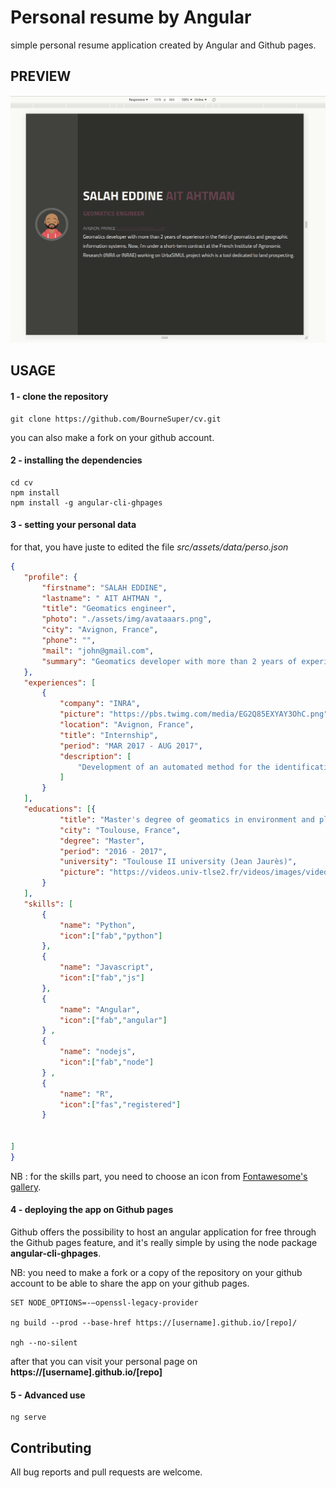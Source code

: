 # Personal resume by Angular



simple personal resume application created by Angular and Github pages.




## PREVIEW

![preview animation](src/assets/img/respo.gif)


## USAGE

#### 1 - clone the repository 

```shell
git clone https://github.com/BourneSuper/cv.git
```

you can also make a fork on your github account. 

#### 2 - installing the dependencies
```shell
cd cv 
npm install 
npm install -g angular-cli-ghpages
```

#### 3 - setting your personal data

for that, you have juste to edited the file _src/assets/data/perso.json_


 ```json
 {
    "profile": {
        "firstname": "SALAH EDDINE",
        "lastname": " AIT AHTMAN ",
        "title": "Geomatics engineer",
        "photo": "./assets/img/avataaars.png",
        "city": "Avignon, France",
        "phone": "",
        "mail": "john@gmail.com",
        "summary": "Geomatics developer with more than 2 years of experience in the field of geomatics and geographic information systems. Now, i'm under a short-term contract at the French Institute of Agronomic Research (INRA or INRAE) working on UrbaSIMUL project which is a tool dedicated to land prospecting."
    },
    "experiences": [
        {
            "company": "INRA",
            "picture": "https://pbs.twimg.com/media/EG2Q85EXYAY3OhC.png",
            "location": "Avignon, France",
            "title": "Internship",
            "period": "MAR 2017 - AUG 2017",
            "description": [
                "Development of an automated method for the identification of artificial surfaces from the VHRS satellite images."
            ]
        }
    ],
    "educations": [{
            "title": "Master's degree of geomatics in environment and planning (SIGMA) ",
            "city": "Toulouse, France",
            "degree": "Master",
            "period": "2016 - 2017",
            "university": "Toulouse II university (Jean Jaurès)",
            "picture": "https://videos.univ-tlse2.fr/videos/images/videopreview.jpg"
        }
    ],
    "skills": [
        {
            "name": "Python",
            "icon":["fab","python"]
        }, 
        {
            "name": "Javascript",
            "icon":["fab","js"]
        }, 
        {
            "name": "Angular",
            "icon":["fab","angular"]
        } ,
        {
            "name": "nodejs",
            "icon":["fab","node"]
        } ,
        {
            "name": "R",
            "icon":["fas","registered"]
        }


]
}
```

NB : for the skills part, you need to choose an icon from [Fontawesome's gallery](https://fontawesome.com/icons?d=gallery).


#### 4 - deploying the app on Github pages 

Github offers the possibility to host an angular application for free through the Github pages feature, and it's really simple by using the node package **angular-cli-ghpages**.

NB: you need to make a fork or a copy of the repository on your github account to be able to share the app on your github pages.


```shell
SET NODE_OPTIONS=-–openssl-legacy-provider

ng build --prod --base-href https://[username].github.io/[repo]/

ngh --no-silent
```

after that you can visit your personal page on **https://[username].github.io/[repo]**


#### 5 - Advanced use

```shell
ng serve
```

## Contributing

All bug reports and pull requests are welcome. 
